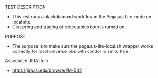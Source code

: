 TEST DESCRIPTION
- This test runs a blackdiamond workflow in the Pegasus Lite mode on
local site. 
- Clustering and staging of executables both is turned on .

PURPOSE
- The purpose is to make sure the pegasus-lite-local.sh wrapper works
correctly for local universe jobs with condor io set to true .

Associated JIRA Item
- https://jira.isi.edu/browse/PM-542

